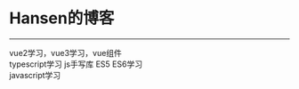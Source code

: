 # Hansen的博客
-------------------------------  
vue2学习，vue3学习，vue组件  
typescript学习  js手写库 ES5 ES6学习  
javascript学习  

